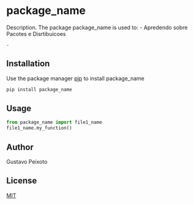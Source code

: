 # package_name

Description. 
The package package_name is used to:
	- Apredendo sobre Pacotes e Disrtibuicoes
 
	-

## Installation

Use the package manager [pip](https://pip.pypa.io/en/stable/) to install package_name

```bash
pip install package_name
```

## Usage

```python
from package_name import file1_name
file1_name.my_function()
```

## Author
Gustavo Peixoto

## License
[MIT](https://choosealicense.com/licenses/mit/)
